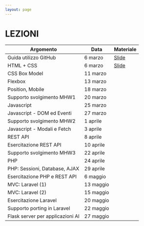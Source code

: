 ```yaml
---
layout: page
---
```


# LEZIONI


| Argomento                        | Data           | Materiale      |
|----------------------------------|----------------|----------------|
| Guida utilizzo GitHub            | 6 marzo        | [Slide](https://studentiunict-my.sharepoint.com/:b:/g/personal/simone_palazzo_unict_it/Ea4MkN3rGrRFnfImnw2p8VMByI0qejervGa_A3fJni03ZQ?e=2mqAIF)               |
| HTML + CSS                       | 6 marzo        | [Slide](https://studentiunict-my.sharepoint.com/:b:/g/personal/simone_palazzo_unict_it/EQcMtqoyMXlNn5WrIb7HtfUBETdZD9xwCTm7tCf0ND4eHA?e=bkIPMk)               |
| CSS Box Model                    | 11 marzo        |                |
| Flexbox                          | 13 marzo       |                |
| Position, Mobile                 | 18 marzo       |                |
| Supporto svolgimento MHW1        | 20 marzo       |                |
| Javascript                       | 25 marzo       |                |
| Javascript - DOM ed Eventi       | 27 marzo       |                |
| Supporto svolgimento MHW2        | 1 aprile       |                |
| Javascript - Modali e Fetch      | 3 aprile       |                |
| REST API                         | 8 aprile       |                |
| Esercitazione REST API           | 10 aprile      |                |
| Supporto svolgimento MHW3        | 22 aprile      |                |
| PHP                              | 24 aprile       |                |
| PHP: Sessioni, Database, AJAX    | 29 aprile       |                |
| Esercitazione PHP e REST API     | 6  maggio      |                |
| MVC: Laravel (1)                 | 13 maggio      |                |
| MVC: Laravel (2)                 | 15 maggio      |                |
| Esercitazione Laravel            | 20 maggio      |                |
| Supporto porting in Laravel      | 22 maggio      |                |
| Flask server per applicazioni AI | 27 maggio      |                |
